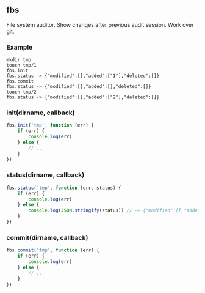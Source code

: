 ## fbs
File system auditor. Show changes after previous audit session. Work over git.

### Example
```
mkdir tmp
touch tmp/1
fbs.init
fbs.status -> {"modified":[],"added":["1"],"deleted":[]}
fbs.commit 
fbs.status -> {"modified":[],"added":[],"deleted":[]}
touch tmp/2
fbs.status -> {"modified":[],"added":["2"],"deleted":[]}
```

### init(dirname, callback)
```javascript
fbs.init('tmp', function (err) {
	if (err) {
		console.log(err)
	} else {
		// ...
	}
})
```

### status(dirname, callback)
```javascript
fbs.status('tmp', function (err, status) {
	if (err) {
		console.log(err)
	} else {
		console.log(JSON.stringify(status)) // -> {"modified":[],"added":["1"],"deleted":[]}
	}
})
```

### commit(dirname, callback)
```javascript
fbs.commit('tmp', function (err) {
	if (err) {
		console.log(err)
	} else {
		// ...
	}
})
```
